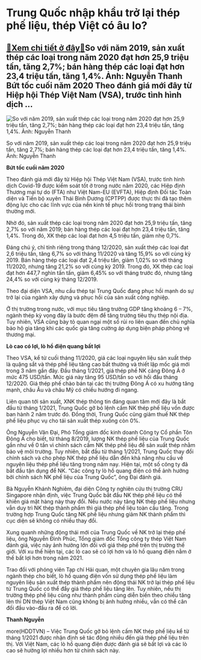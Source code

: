 Trung Quốc nhập khẩu trở lại thép phế liệu, thép Việt có âu lo?
===============================================================

[:gift:Xem chi tiết ở đây:gift:](https://hddtvn.com/trung-quoc-nhap-khau-tro-lai-thep-phe-lieu-thep-viet-co-au-lo/)So với năm 2019, sản xuất thép các loại trong năm 2020 đạt hơn 25,9 triệu tấn, tăng 2,7%; bán hàng thép các loại đạt hơn 23,4 triệu tấn, tăng 1,4%. Ảnh: Nguyễn Thanh Bứt tốc cuối năm 2020 Theo đánh giá mới đây từ Hiệp hội Thép Việt Nam (VSA), trước tình hình dịch …
-------------------------------------------------------------------------------------------------------------------------------------------------------------------------------------------------------------------------------------------------------------------------





![So với năm 2019, sản xuất thép các loại trong năm 2020 đạt hơn 25,9 triệu tấn, tăng 2,7%; bán hàng thép các loại đạt hơn 23,4 triệu tấn, tăng 1,4%. 	Ảnh: Nguyễn Thanh](https://hddtvn.com/wp-content/uploads/2021/01/16583966.jpg "So với năm 2019, sản xuất thép các loại trong năm 2020 đạt hơn 25,9 triệu tấn, tăng 2,7%; bán hàng thép các loại đạt hơn 23,4 triệu tấn, tăng 1,4%. 	Ảnh: Nguyễn Thanh")


So với năm 2019, sản xuất thép các loại trong năm 2020 đạt hơn 25,9 triệu tấn, tăng 2,7%; bán hàng thép các loại đạt hơn 23,4 triệu tấn, tăng 1,4%. Ảnh: Nguyễn Thanh



**Bứt tốc cuối năm 2020**


Theo đánh giá mới đây từ Hiệp hội Thép Việt Nam (VSA), trước tình hình dịch Covid-19 được kiểm soát tốt ở trong nước năm 2020, các Hiệp định Thương mại tự do (FTA) như Việt Nam-EU (EVFTA), Hiệp định Đối tác Toàn diện và Tiến bộ xuyên Thái Bình Dương (CPTPP) được thực thi đã tạo thêm động lực cho các lĩnh vực của nền kinh tế phục hồi trong trạng thái bình thường mới.


Nhờ đó, sản xuất thép các loại trong năm 2020 đạt hơn 25,9 triệu tấn, tăng 2,7% so với năm 2019; bán hàng thép các loại đạt hơn 23,4 triệu tấn, tăng 1,4%. Trong đó, XK thép các loại đạt hơn 4,5 triệu tấn, giảm nhẹ 0,7%.


Đáng chú ý, chỉ tính riêng trong tháng 12/2020, sản xuất thép các loại đạt 2,6 triệu tấn, tăng 6,7% so với tháng 11/2020 và tăng 15,9% so với cùng kỳ 2019. Bán hàng thép các loại đạt 2,4 triệu tấn, giảm 1,02% so với tháng 11/2020, nhưng tăng 21,2% so với cùng kỳ 2019. Trong đó, XK thép các loại đạt hơn 447,7 nghìn tấn tấn, giảm 6,45% so với tháng trước đó, nhưng tăng 24,4% so với cùng kỳ tháng 12/2019.


Theo đại diện VSA, nhu cầu thép tại Trung Quốc đang phục hồi mạnh do sự trở lại của ngành xây dựng và phục hồi của sản xuất công nghiệp.


Ở thị trường trong nước, với mục tiêu tăng trưởng GDP tăng khoảng 6 – 7%, ngành thép kỳ vọng đây là bước đệm để tăng trưởng tiêu thụ thép nội địa. Tuy nhiên, VSA cũng bày tỏ quan ngại một số rủi ro liên quan đến chủ nghĩa bảo hộ gia tăng khi các quốc gia tăng cường áp dụng biện pháp phòng vệ thương mại.


**Lò cao có lợi, lò hồ điện quang bất lợi**


Theo VSA, kể từ cuối tháng 11/2020, giá các loại nguyên liệu sản xuất thép là quặng sắt và thép phế liệu tăng cao bất thường và thiết lập mốc giá mới trong 3 năm gần đây. Đầu tháng 1/2021, giá thép phế NK cảng Đông Á ở mức 475 USD/tấn. Mức giá này tăng 95 USD/tấn so với hồi đầu tháng 12/2020. Giá thép phế chào bán tại các thị trường Đông Á có xu hướng tăng mạnh, châu Âu và châu Mỹ có chiều hướng đi ngang.


Liên quan tới sản xuất, XNK thép thông tin đáng quan tâm mới đây là bắt đầu từ tháng 1/2021, Trung Quốc gỡ bỏ lệnh cấm NK thép phế liệu vốn được ban hành 2 năm trước đó. Đồng thời, Trung Quốc cũng giảm thuế NK thép phế liệu phục vụ cho tái sản xuất thép xuống còn 0%.


Ông Nguyễn Văn Đại, Phó Tổng giám đốc kinh doanh Công ty Cổ phần Tôn Đông Á cho biết, từ tháng 8/2019, lượng NK thép phế liệu của Trung Quốc gần như về 0 tấn vì chính sách cấm NK thép phế liệu để sản xuất thép nhằm bảo vệ môi trường. Tuy nhiên, bắt đầu từ tháng 1/2021, Trung Quốc thay đổi chính sách và cho phép NK thép phế liệu dẫn đến khả năng nhu cầu về nguyên liệu thép phế liệu tăng trong năm nay. Hiện tại, một số công ty đã bắt đầu tận dụng để NK. “Các công ty lò hồ quang điện có thể ảnh hưởng bởi chính sách NK phế liệu của Trung Quốc”, ông Đại đánh giá.


Bà Nguyễn Khánh Nghiêm, đại diện Công ty nghiên cứu thị trường CRU Singapore nhận định, việc Trung Quốc bắt đầu NK thép phế liệu có thể khiến giá mặt hàng này thay đổi. Nếu nước này tăng NK thép phế liệu nhưng vẫn duy trì NK thép thành phẩm thì giá thép phế liệu toàn cầu tăng. Trong trường hợp Trung Quốc tăng NK phế liệu nhưng giảm NK thành phẩm thì cục diện sẽ không có nhiều thay đổi.


Xung quanh những động thái mới của Trung Quốc về NK trở lại thép phế liệu, ông Nguyễn Đình Phúc, Tổng giám đốc Tổng công ty thép Việt Nam đánh giá, việc này ảnh hưởng lớn đối với giá thép phế trên thị trường thế giới. Với xu thế hiện tại, các lò cao sẽ có lợi hơn và lò hồ quang điện nằm ở thế bất lợi hơn trong năm 2021.


Trao đổi với phóng viên Tạp chí Hải quan, một chuyên gia lâu năm trong ngành thép cho biết, lò hồ quang điện vốn sử dụng thép phế liệu làm nguyên liệu sản xuất thép thành phẩm nên động thái NK trở lại thép phế liệu từ Trung Quốc có thể đẩy giá thép phế liệu tăng lên. Tuy nhiên, nếu thị trường thép phế liệu cũng như thành phẩm cùng diễn biến theo chiều tăng lên thì DN thép Việt Nam cũng không bị ảnh hưởng nhiều, vẫn có thể cân đối đầu vào-đầu ra để có lời.




**Thanh Nguyễn**



more(HDDTVN) – Việc Trung Quốc gỡ bỏ lệnh cấm NK thép phế liệu kể từ tháng 1/2021 được nhận định sẽ tác động nhiều đến giá thép phế liệu trên thị. Với Việt Nam, các lò hồ quang điện được đánh giá sẽ bất lợi và các lò cao sẽ hưởng lợi nhiều hơn từ chính sách này.

